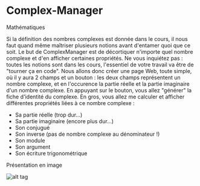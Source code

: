 # Complex-Manager
Mathématiques

Si la définition des nombres complexes est donnée dans le cours, il nous faut quand même maîtriser plusieurs notions avant d'entamer quoi que ce soit. Le but de ComplexManager est de décortiquer n'importe quel nombre complexe et d'en afficher certaines propriétés. Ne vous inquiétez pas : toutes les notions sont dans les cours, l'essentiel de votre travail va être de "tourner ça en code".
Nous allons donc créer une page Web, toute simple, où il y aura 2 champs et un bouton : les deux champs représentent un nombre complexe, et en l'occurence la partie réelle et la partie imaginaire d'un nombre complexe. En appuyant sur le bouton, vous allez "générer" la fiche d'identité du complexe. En gros, vous allez me calculer et afficher différentes propriétés liées à ce nombre complexe :
- Sa partie réelle (trop dur...)
- Sa partie imaginaire (encore plus dur...)
- Son conjugué
- Son inverse (pas de nombre complexe au dénominateur !)
- Son module
- Son argument
- Son écriture trigonométrique


Présentation en image

![alt tag](file:///Users/azis_w/Desktop/Screen%20Shot%202016-04-07%20at%2011.12.11.png)
